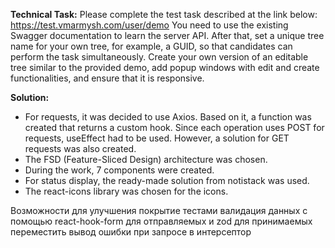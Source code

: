 **Technical Task:**
Please complete the test task described at the link below: https://test.vmarmysh.com/user/demo
You need to use the existing Swagger documentation to learn the server API. After that, set a unique tree name for your own tree, for example, a GUID, so that candidates can perform the task simultaneously. Create your own version of an editable tree similar to the provided demo, add popup windows with edit and create functionalities, and ensure that it is responsive.

**Solution:**

- For requests, it was decided to use Axios. Based on it, a function was created that returns a custom hook. Since each operation uses POST for requests, useEffect had to be used. However, a solution for GET requests was also created.
- The FSD (Feature-Sliced Design) architecture was chosen.
- During the work, 7 components were created.
- For status display, the ready-made solution from notistack was used.
- The react-icons library was chosen for the icons.

Возможности для улучшения
покрытие тестами
валидация данных с помощью react-hook-form для отправляемых и zod для принимаемых
переместить вывод ошибки при запросе в интерсептор